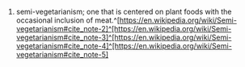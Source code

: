 1. semi-vegetarianism; one that is centered on plant foods with the occasional inclusion of meat.^[https://en.wikipedia.org/wiki/Semi-vegetarianism#cite_note-2]^[https://en.wikipedia.org/wiki/Semi-vegetarianism#cite_note-3]^[https://en.wikipedia.org/wiki/Semi-vegetarianism#cite_note-4]^[https://en.wikipedia.org/wiki/Semi-vegetarianism#cite_note-5]